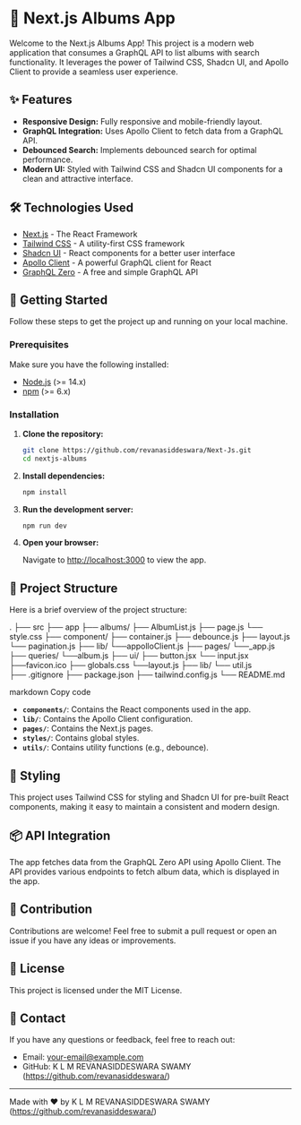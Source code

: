 # 🎵 Next.js Albums App

Welcome to the Next.js Albums App! This project is a modern web application that consumes a GraphQL API to list albums with search functionality. It leverages the power of Tailwind CSS, Shadcn UI, and Apollo Client to provide a seamless user experience.

## ✨ Features

- **Responsive Design:** Fully responsive and mobile-friendly layout.
- **GraphQL Integration:** Uses Apollo Client to fetch data from a GraphQL API.
- **Debounced Search:** Implements debounced search for optimal performance.
- **Modern UI:** Styled with Tailwind CSS and Shadcn UI components for a clean and attractive interface.

## 🛠 Technologies Used

- [Next.js](https://nextjs.org/) - The React Framework
- [Tailwind CSS](https://tailwindcss.com/) - A utility-first CSS framework
- [Shadcn UI](https://ui.shadcn.com/) - React components for a better user interface
- [Apollo Client](https://www.apollographql.com/docs/react/) - A powerful GraphQL client for React
- [GraphQL Zero](https://graphqlzero.almansi.me/) - A free and simple GraphQL API

## 🚀 Getting Started

Follow these steps to get the project up and running on your local machine.

### Prerequisites

Make sure you have the following installed:
- [Node.js](https://nodejs.org/) (>= 14.x)
- [npm](https://www.npmjs.com/) (>= 6.x)

### Installation

1. **Clone the repository:**

    ```bash
    git clone https://github.com/revanasiddeswara/Next-Js.git
    cd nextjs-albums
    ```

2. **Install dependencies:**

    ```bash
    npm install
    ```

3. **Run the development server:**

    ```bash
    npm run dev
    ```

4. **Open your browser:**

    Navigate to [http://localhost:3000](http://localhost:3000) to view the app.

## 📁 Project Structure

Here is a brief overview of the project structure:

.
├── src
    ├── app
       ├── albums/
           ├── AlbumList.js
           ├── page.js
           └── style.css
        ├── component/
            ├── container.js
            ├── debounce.js
            ├── layout.js
            └── pagination.js
        ├── lib/
            └──appolloClient.js
        ├── pages/
            └──_app.js
        ├── queries/
            └──album.js
        ├── ui/
            ├── button.jsx
            └── input.jsx
        ├──favicon.ico
        ├── globals.css
        └──layout.js
    ├── lib/
        └── util.js    
├── .gitignore
├── package.json
├── tailwind.config.js
└── README.md

markdown
Copy code

- **`components/`**: Contains the React components used in the app.
- **`lib/`**: Contains the Apollo Client configuration.
- **`pages/`**: Contains the Next.js pages.
- **`styles/`**: Contains global styles.
- **`utils/`**: Contains utility functions (e.g., debounce).

## 🎨 Styling

This project uses Tailwind CSS for styling and Shadcn UI for pre-built React components, making it easy to maintain a consistent and modern design.

## 📦 API Integration

The app fetches data from the GraphQL Zero API using Apollo Client. The API provides various endpoints to fetch album data, which is displayed in the app.

## 🎉 Contribution

Contributions are welcome! Feel free to submit a pull request or open an issue if you have any ideas or improvements.

## 📄 License

This project is licensed under the MIT License.

## 📧 Contact

If you have any questions or feedback, feel free to reach out:

- Email: your-email@example.com
- GitHub: K L M REVANASIDDESWARA SWAMY (https://github.com/revanasiddeswara/)

---

Made with ❤️ by K L M REVANASIDDESWARA SWAMY (https://github.com/revanasiddeswara/)